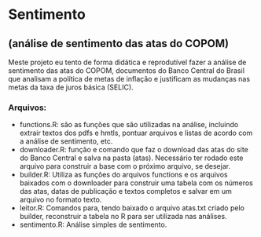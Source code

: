 # Sentimento
## (análise de sentimento das atas do COPOM)

Meste projeto eu tento de forma didática e reprodutível fazer a análise de sentimento das atas do COPOM, documentos do Banco Central do Brasil que analisam a política de metas de inflação e justificam as mudanças nas metas da taxa de juros básica (SELIC).

### Arquivos:
* functions.R: são as funções que são utilizadas na análise, incluindo extrair textos dos pdfs e hmtls, pontuar arquivos e listas de acordo com a análise de sentimento, etc.
* downloader.R: função e comando que faz o download das atas do site do Banco Central e salva na pasta (atas). Necessário ter rodado este arquivo para construir a base com o próximo arquivo, se desejar.
* builder.R: Utiliza as funções do arquivos functions e os arquivos baixados com o downloader para construir uma tabela com os números das atas, datas de publicação e textos completos e salvar em um arquivo no formato texto.
* leitor.R: Comandos para, tendo baixado o arquivo atas.txt criado pelo builder, reconstruir a tabela no R para ser utilizada nas análises.
* sentimento.R: Análise simples de sentimento.
